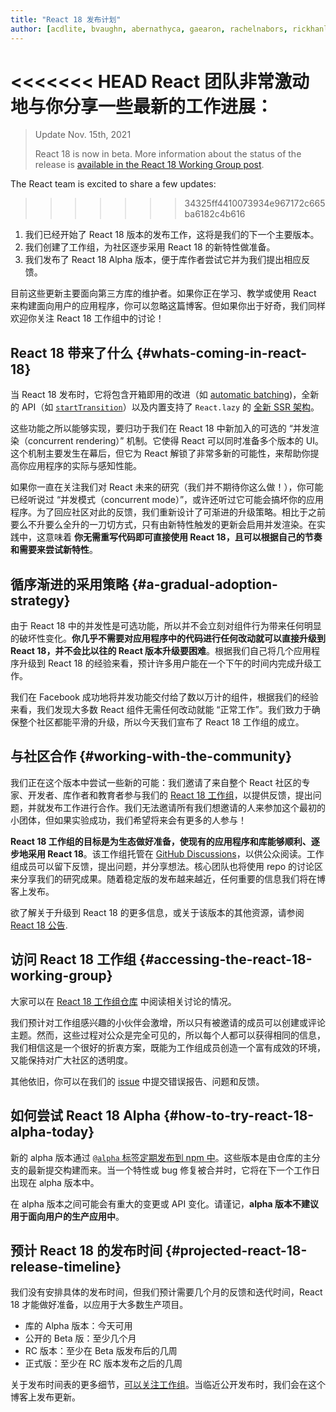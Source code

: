 ```yaml
---
title: "React 18 发布计划"
author: [acdlite, bvaughn, abernathyca, gaearon, rachelnabors, rickhanlonii, sebmarkbage, sethwebster]
---
```


<<<<<<< HEAD
React 团队非常激动地与你分享一些最新的工作进展：
=======
> Update Nov. 15th, 2021
>
> React 18 is now in beta. More information about the status of the release is [available in the React 18 Working Group post](https://github.com/reactwg/react-18/discussions/112).

The React team is excited to share a few updates:
>>>>>>> 34325ff4410073934e967172c665ba6182c4b616

1. 我们已经开始了 React 18 版本的发布工作，这将是我们的下一个主要版本。
2. 我们创建了工作组，为社区逐步采用 React 18 的新特性做准备。
3. 我们发布了 React 18 Alpha 版本，便于库作者尝试它并为我们提出相应反馈。

目前这些更新主要面向第三方库的维护者。如果你正在学习、教学或使用 React 来构建面向用户的应用程序，你可以忽略这篇博客。但如果你出于好奇，我们同样欢迎你关注 React 18 工作组中的讨论！

## React 18 带来了什么 {#whats-coming-in-react-18}

当 React 18 发布时，它将包含开箱即用的改进（如 [automatic batching](https://github.com/reactwg/react-18/discussions/21))，全新的 API（如 [`startTransition`](https://github.com/reactwg/react-18/discussions/41)）以及内置支持了 `React.lazy` 的 [全新 SSR 架构](https://github.com/reactwg/react-18/discussions/37)。

这些功能之所以能够实现，要归功于我们在 React 18 中新加入的可选的 “并发渲染（concurrent rendering）” 机制。它使得 React 可以同时准备多个版本的 UI。这个机制主要发生在幕后，但它为 React 解锁了非常多新的可能性，来帮助你提高你应用程序的实际与感知性能。

如果你一直在关注我们对 React 未来的研究（我们并不期待你这么做！），你可能已经听说过 “并发模式（concurrent mode）”，或许还听过它可能会搞坏你的应用程序。为了回应社区对此的反馈，我们重新设计了可渐进的升级策略。相比于之前要么不升要么全升的一刀切方式，只有由新特性触发的更新会启用并发渲染。在实践中，这意味着 **你无需重写代码即可直接使用 React 18，且可以根据自己的节奏和需要来尝试新特性**。

## 循序渐进的采用策略 {#a-gradual-adoption-strategy}

由于 React 18 中的并发性是可选功能，所以并不会立刻对组件行为带来任何明显的破坏性变化。**你几乎不需要对应用程序中的代码进行任何改动就可以直接升级到 React 18，并不会比以往的 React 版本升级要困难**。根据我们自己将几个应用程序升级到 React 18 的经验来看，预计许多用户能在一个下午的时间内完成升级工作。

我们在 Facebook 成功地将并发功能交付给了数以万计的组件，根据我们的经验来看，我们发现大多数 React 组件无需任何改动就能 “正常工作”。我们致力于确保整个社区都能平滑的升级，所以今天我们宣布了 React 18 工作组的成立。

## 与社区合作 {#working-with-the-community}

我们正在这个版本中尝试一些新的可能：我们邀请了来自整个 React 社区的专家、开发者、库作者和教育者参与我们的 [React 18 工作组](https://github.com/reactwg/react-18)，以提供反馈，提出问题，并就发布工作进行合作。我们无法邀请所有我们想邀请的人来参加这个最初的小团体，但如果实验成功，我们希望将来会有更多的人参与！

**React 18 工作组的目标是为生态做好准备，使现有的应用程序和库能够顺利、逐步地采用 React 18**。该工作组托管在 [GitHub Discussions](https://github.com/reactwg/react-18/discussions)，以供公众阅读。工作组成员可以留下反馈，提出问题，并分享想法。核心团队也将使用 repo 的讨论区来分享我们的研究成果。随着稳定版的发布越来越近，任何重要的信息我们将在博客上发布。

欲了解关于升级到 React 18 的更多信息，或关于该版本的其他资源，请参阅 [React 18 公告](https://github.com/reactwg/react-18/discussions/4).

## 访问 React 18 工作组 {#accessing-the-react-18-working-group}

大家可以在 [React 18 工作组仓库](https://github.com/reactwg/react-18) 中阅读相关讨论的情况。

我们预计对工作组感兴趣的小伙伴会激增，所以只有被邀请的成员可以创建或评论主题。然而，这些过程对公众是完全可见的，所以每个人都可以获得相同的信息，我们相信这是一个很好的折衷方案，既能为工作组成员创造一个富有成效的环境，又能保持对广大社区的透明度。

其他依旧，你可以在我们的 [issue](https://github.com/facebook/react/issues) 中提交错误报告、问题和反馈。

## 如何尝试 React 18 Alpha {#how-to-try-react-18-alpha-today}

新的 alpha 版本通过 [`@alpha` 标签定期发布到 npm 中](https://github.com/reactwg/react-18/discussions/9)。这些版本是由仓库的主分支的最新提交构建而来。当一个特性或 bug 修复被合并时，它将在下一个工作日出现在 alpha 版本中。

在 alpha 版本之间可能会有重大的变更或 API 变化。请谨记，**alpha 版本不建议用于面向用户的生产应用中**。

## 预计 React 18 的发布时间 {#projected-react-18-release-timeline}

我们没有安排具体的发布时间，但我们预计需要几个月的反馈和迭代时间，React 18 才能做好准备，以应用于大多数生产项目。

* 库的 Alpha 版本：今天可用
* 公开的 Beta 版：至少几个月
* RC 版本：至少在 Beta 版发布后的几周
* 正式版：至少在 RC 版本发布之后的几周

关于发布时间表的更多细节，[可以关注工作组](https://github.com/reactwg/react-18/discussions/9)。当临近公开发布时，我们会在这个博客上发布更新。

